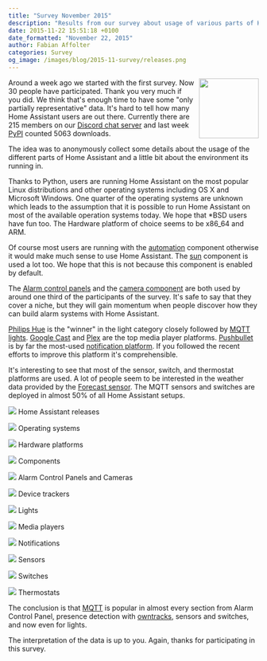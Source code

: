 ```yaml
---
title: "Survey November 2015"
description: "Results from our survey about usage of various parts of Home Assistant."
date: 2015-11-22 15:51:18 +0100
date_formatted: "November 22, 2015"
author: Fabian Affolter
categories: Survey
og_image: /images/blog/2015-11-survey/releases.png
---
```


<img src='/images/blog/2015-11-survey/releases.png' style='float: right; margin-left: 8px; margin-bottom: 8px;' height='120'/>Around a week ago we started with the first survey. Now 30 people have participated. Thank you very much if you did. We think that's enough time to have some "only partially representative" data. It's hard to tell how many Home Assistant users are out there. Currently there are 215 members on our [Discord chat server](https://discord.gg/c5DvZ4e) and last week [PyPI](https://pypi.python.org/pypi/homeassistant/) counted 5063 downloads.

The idea was to anonymously collect some details about the usage of the different parts of Home Assistant and a little bit about the environment its running in.

<!--more-->
Thanks to Python, users are running Home Assistant on the most popular Linux distributions and other operating systems including OS X and Microsoft Windows. One quarter of the operating systems are unknown which leads to the assumption that it is possible to run Home Assistant on most of the available operation systems today. We hope that *BSD users have fun too. The Hardware platform of choice seems to be x86_64 and ARM.

Of course most users are running with the [automation](/getting-started/automation/) component otherwise it would make much sense to use Home Assistant. The [sun](/integrations/sun/) component is used a lot too. We hope that this is not because this component is enabled by default.

The [Alarm control panels](/integrations/alarm_control_panel/) and the [camera component](/integrations/camera/) are both used by around one third of the participants of the survey. It's safe to say that they cover a niche, but they will gain momentum when people discover how they can build alarm systems with Home Assistant.

[Philips Hue](/integrations/hue) is the "winner" in the light category closely followed by [MQTT lights](/integrations/light.mqtt/). [Google Cast](/integrations/cast) and [ Plex](/integrations/plex#media-player) are the top media player platforms. [Pushbullet](/integrations/pushbullet) is by far the most-used [notification platform](/integrations/notify/). If you followed the recent efforts to improve this platform it's comprehensible.

It's interesting to see that most of the sensor, switch, and thermostat platforms are used. A lot of people seem to be interested in the weather data provided by the [Forecast sensor](/integrations/darksky). The MQTT sensors and switches are deployed in almost 50% of all Home Assistant setups.


<p class='img'>
  <img src='/images/blog/2015-11-survey/releases.png' />
  Home Assistant releases
</p>

<p class='img'>
  <img src='/images/blog/2015-11-survey/os.png' />
  Operating systems
</p>

<p class='img'>
  <img src='/images/blog/2015-11-survey/platforms.png' />
  Hardware platforms
</p>

<p class='img'>
  <img src='/images/blog/2015-11-survey/components.png' />
  Components
</p>

<p class='img'>
  <img src='/images/blog/2015-11-survey/alarm-cameras.png' />
  Alarm Control Panels and Cameras
</p>

<p class='img'>
  <img src='/images/blog/2015-11-survey/trackers.png' />
  Device trackers
</p>

<p class='img'>
  <img src='/images/blog/2015-11-survey/lights.png' />
  Lights
</p>

<p class='img'>
  <img src='/images/blog/2015-11-survey/players.png' />
  Media players
</p>

<p class='img'>
  <img src='/images/blog/2015-11-survey/notifications.png' />
  Notifications
</p>

<p class='img'>
  <img src='/images/blog/2015-11-survey/sensors.png' />
  Sensors
</p>

<p class='img'>
  <img src='/images/blog/2015-11-survey/switches.png' />
  Switches
</p>

<p class='img'>
  <img src='/images/blog/2015-11-survey/thermostats.png' />
  Thermostats
</p>

The conclusion is that [MQTT](http://mqtt.org/) is popular in almost every section from Alarm Control Panel, presence detection with [owntracks](http://owntracks.org/), sensors and switches, and now even for lights.

The interpretation of the data is up to you. Again, thanks for participating in this survey.
